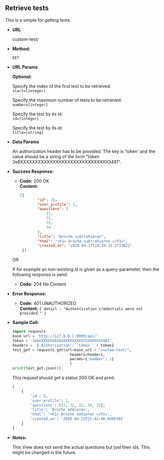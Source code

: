 **Retrieve tests**
----
  This is a simple for getting tests. 
  
* **URL**

  custom-test/

* **Method:**

  `GET` 
  
*  **URL Params**

    **Optional:** <br>
                  
    Specify the index of the first test to be retrieved: <br>
    `start=[integer]`
                    
    Specify the maximum number of tests to be retrieved:  <br>
    `number=[integer]`
         
    Specify the test by its id: <br>
    `id=[integer]`
    
    Specify the test by its id: <br>
    `title=[string]`
  
* **Data Params**

    An authorization header has to be provided. The key is 'token' 
    and the value should be a string of the form "token 3e8XXXXXXXXXXXXXXXXXXXXXXXXXXXXXX3481". 
    
* **Success Response:**

  * **Code:** 200 OK <br />
    **Content:** 
    ```json
    [{
            "id": 10,
            "user_profile": 1,
            "questions": [
                31,
                32,
                33,
                34
            ],
            "title": "Brüche subtrahieren",
            "html": "<h1> Brüche subtrahieren </h1>",
            "created_on": "2020-04-17T19:39:31.271382Z"
     }]
    ```
  OR
  
  If for example an non-existing id is given as a query-parameter, then the following response is send: 
  
  * **Code:** 204 No Content <br />
  
* **Error Response:**

  * **Code:** 401 UNAUTHORIZED <br />
    **Content:** `{ detail : "Authentication credentials were not provided." }`

    
* **Sample Call:**

   ```python
   import requests
   base_url = 'http://127.0.0.1:8000/api/'
   token = '3e8eXXXXXXXXXXXXXXXXXXXXXXXXXXX3481'
   headers =  {'Authorization': 'token ' + token}
   test_get = requests.get(url=base_url + "custom-test/",
                             headers=headers,
                             params={'number': 1}
                             )
   print(test_get.json())
  ``` 
     
  This request should get a status 200 OK and print:
  ```python
  [
      {
          'id': 8, 
          'user_profile': 1, 
          'questions': [31, 32, 33, 34, 35], 
          'title': 'Brüche addieren', 
          'html': '<h1> Brüche addieren </h1>', 
          'created_on': '2020-04-13T21:41:48.048939Z'
      }
  ]
  ```
    
* **Notes:**

    This View does not send the actual questions but just their ids. This might be changed in the future. 
    
